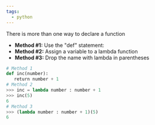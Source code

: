 ```yaml
---
tags:
  - python
---
```


There is more than one way to declare a function

- **Method #1:** Use the "def" statement:
- **Method #2:** Assign a variable to a lambda function
- **Method #3:** Drop the name with lambda in parentheses

```python
# Method 1
def inc(number):
   return number + 1
# Method 2
>>> inc = lambda number : number + 1
>>> inc(5)
6
# Method 3
>>> (lambda number : number + 1)(5)
6
```
